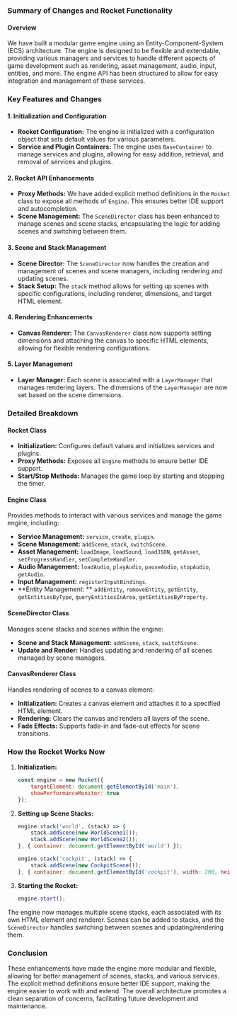 ### Summary of Changes and Rocket Functionality

#### Overview

We have built a modular game engine using an Entity-Component-System (ECS) architecture. The engine is designed to be
flexible and extendable, providing various managers and services to handle different aspects of game development such as
rendering, asset management, audio, input, entities, and more. The engine API has been structured to allow for easy
integration and management of these services.

### Key Features and Changes

#### 1. **Initialization and Configuration**

- **Rocket Configuration:** The engine is initialized with a configuration object that sets default values for various
  parameters.
- **Service and Plugin Containers:** The engine uses `BaseContainer` to manage services and plugins, allowing for easy
  addition, retrieval, and removal of services and plugins.

#### 2. **Rocket API Enhancements**

- **Proxy Methods:** We have added explicit method definitions in the `Rocket` class to expose all methods
  of `Engine`. This ensures better IDE support and autocompletion.
- **Scene Management:** The `SceneDirector` class has been enhanced to manage scenes and scene stacks, encapsulating the
  logic for adding scenes and switching between them.

#### 3. **Scene and Stack Management**

- **Scene Director:** The `SceneDirector` now handles the creation and management of scenes and scene managers,
  including rendering and updating scenes.
- **Stack Setup:** The `stack` method allows for setting up scenes with specific configurations, including renderer,
  dimensions, and target HTML element.

#### 4. **Rendering Enhancements**

- **Canvas Renderer:** The `CanvasRenderer` class now supports setting dimensions and attaching the canvas to specific
  HTML elements, allowing for flexible rendering configurations.

#### 5. **Layer Management**

- **Layer Manager:** Each scene is associated with a `LayerManager` that manages rendering layers. The dimensions of
  the `LayerManager` are now set based on the scene dimensions.

### Detailed Breakdown

#### Rocket Class

- **Initialization:** Configures default values and initializes services and plugins.
- **Proxy Methods:** Exposes all `Engine` methods to ensure better IDE support.
- **Start/Stop Methods:** Manages the game loop by starting and stopping the timer.

#### Engine Class

Provides methods to interact with various services and manage the game engine, including:

- **Service Management:** `service`, `create`, `plugin`.
- **Scene Management:** `addScene`, `stack`, `switchScene`.
- **Asset Management:** `loadImage`, `loadSound`, `loadJSON`, `getAsset`, `setProgressHandler`, `setCompleteHandler`.
- **Audio Management:** `loadAudio`, `playAudio`, `pauseAudio`, `stopAudio`, `getAudio`.
- **Input Management:** `registerInputBindings`.
- **Entity Management:
  ** `addEntity`, `removeEntity`, `getEntity`, `getEntitiesByType`, `queryEntitiesInArea`, `getEntitiesByProperty`.

#### SceneDirector Class

Manages scene stacks and scenes within the engine:

- **Scene and Stack Management:** `addScene`, `stack`, `switchScene`.
- **Update and Render:** Handles updating and rendering of all scenes managed by scene managers.

#### CanvasRenderer Class

Handles rendering of scenes to a canvas element:

- **Initialization:** Creates a canvas element and attaches it to a specified HTML element.
- **Rendering:** Clears the canvas and renders all layers of the scene.
- **Fade Effects:** Supports fade-in and fade-out effects for scene transitions.

### How the Rocket Works Now

1. **Initialization:**

   ```javascript
   const engine = new Rocket({
       targetElement: document.getElementById('main'),
       showPerformanceMonitor: true
   });
   ```

2. **Setting up Scene Stacks:**

   ```javascript
   engine.stack('world', (stack) => {
       stack.addScene(new WorldScene1());
       stack.addScene(new WorldScene2());
   }, { container: document.getElementById('world') });

   engine.stack('cockpit', (stack) => {
       stack.addScene(new CockpitScene());
   }, { container: document.getElementById('cockpit'), width: 200, height: 200 });
   ```

3. **Starting the Rocket:**

   ```javascript
   engine.start();
   ```

The engine now manages multiple scene stacks, each associated with its own HTML element and renderer. Scenes can be
added to stacks, and the `SceneDirector` handles switching between scenes and updating/rendering them.

### Conclusion

These enhancements have made the engine more modular and flexible, allowing for better management of scenes, stacks, and
various services. The explicit method definitions ensure better IDE support, making the engine easier to work with and
extend. The overall architecture promotes a clean separation of concerns, facilitating future development and
maintenance.